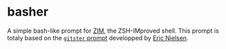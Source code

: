 basher
=======

A simple bash-like prompt for [ZIM](https://github.com/zimfw/zimfw), the ZSH-IMproved shell. This prompt is totaly based on the [`gitster` prompt](https://github.com/zimfw/gitster) developped by [Eric Nielsen](https://github.com/ericbn).
